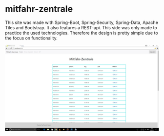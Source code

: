 # mitfahr-zentrale
This site was made with Spring-Boot, Spring-Security, Spring-Data, Apache Tiles and Bootstrap. It also features a REST-api. This side was only made to practice the used technologies. Therefore the design is pretty simple due to the focus on functionality.

![Alt text](/screenshots_for_github/Screenshot_1.jpg?raw=true)
